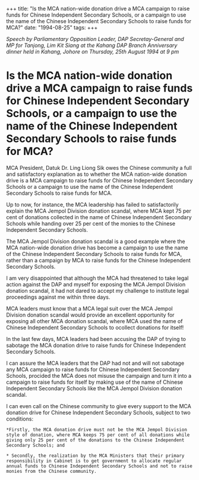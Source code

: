 +++ 
title: "Is the MCA nation-wide donation drive a MCA campaign to raise funds for Chinese Independent Secondary Schools, or a campaign to use the name of the Chinese Independent Secondary Schools to raise funds for MCA?"
date: "1994-08-25"
tags:
+++

_Speech by Parliamentary Opposition Leader, DAP Secretay-General and MP for Tanjong, Lim Kit Siang at the Kahang DAP Branch Anniversary dinner held in Kahang, Johore on Thursday, 25th August 1994 at 9 pm_

# Is the MCA nation-wide donation drive a MCA campaign to raise funds for Chinese Independent Secondary Schools, or a campaign to use the name of the Chinese Independent Secondary Schools to raise funds for MCA?

MCA President, Datuk Dr. Ling Liong Sik owes the Chinese community a full and satisfactory explanation as to whether the MCA nation-wide donation drive is a MCA campaign to raise funds for Chinese Independent Secondary Schools or a campaign to use the name of the Chinese Independent Secondary Schools to raise funds for MCA.</u>

Up to now, for instance, the MCA leadership has failed to satisfactorily explain the MCA Jempol Division donation scandal, where MCA kept 75 per cent of donations collected in the name of Chinese Independent Secondary Schools while handing over 25 per cent of the monies to the Chinese Independent Secondary Schools.

The MCA Jempol Division donation scandal is a good example where the MCA nation-wide donation drive has become a campaign to use the name of the Chinese Independent Secondary Schools to raise funds for MCA, rather than a campaign by MCA to raise funds for the Chinese Independent Secondary Schools.

I am very disappointed that although the MCA had threatened to take legal action against the DAP and myself for exposing the MCA Jempol Division donation scandal, it had not dared to accept my challenge to institute legal proceedings against me within three days.

MCA leaders must know that a MCA legal suit over the MCA Jempol Division donation scandal would provide an excellent opportunity for exposing all other MCA donation scandal, where MCA used the name of Chinese Independent Secondary Schools to ocollect donations for itself!

In the last few days, MCA leaders had been accusing the DAP of trying to sabotage the MCA donation drive to raise funds for Chinese Independent Secondary Schools.

I can assure the MCA leaders that the DAP had not and will not sabotage any MCA campaign to raise funds for Chinese Independent Secondary Schools, procided the MCA does not misuse the campaign and turn it into a campaign to raise funds for itself by making use of the name of Chinese Independent Secondary Schools like the MCA Jempol Division donation scandal.

I can even call on the Chinese community to give every support to the MCA donation drive for Chinese Independent Secondary Schools, subject to two conditions:

	*Firstly, the MCA donation drive must not be the MCA Jempol Division style of donation, where MCA keeps 75 per cent of all donations while giving only 25 per cent of the donations to the Chinese Independent Secondary Schools; and

	* Secondly, the realization by the MCA Ministers that their primary responsibility in Cabinet is to get government to allocate regular annual funds to Chinese Independent Secondary Schools and not to raise monies from the Chinese community.
 
